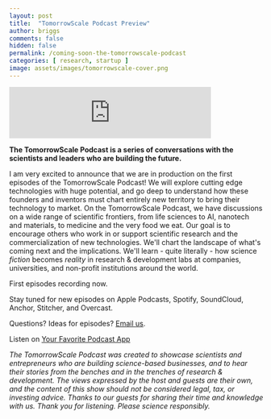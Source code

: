 ```yaml
---
layout: post
title:  "TomorrowScale Podcast Preview"
author: briggs
comments: false
hidden: false
permalink: /coming-soon-the-tomorrowscale-podcast
categories: [ research, startup ]
image: assets/images/tomorrowscale-cover.png
---
```


<iframe src="https://anchor.fm/tomorrowscale/embed/episodes/TomorrowScale-Podcast-Preview-e4jmrj" height="102px" width="400px" frameborder="0" scrolling="no"></iframe>

**The TomorrowScale Podcast is a series of conversations with the scientists and leaders who are building the future.**

I am very excited to announce that we are in production on the first episodes of the TomorrowScale Podcast! We will explore cutting edge technologies with huge potential, and go deep to understand how these founders and inventors must chart entirely new territory to bring their technology to market. On the TomorrowScale Podcast, we have discussions on a wide range of scientific frontiers, from life sciences to AI, nanotech and materials, to medicine and the very food we eat. Our goal is to encourage others who work in or support scientific research and the commercialization of new technologies. We'll chart the landscape of what's coming next and the implications. We'll learn - quite literally - how science *fiction* becomes *reality* in research & development labs at companies, universities, and non-profit institutions around the world.

First episodes recording now.

Stay tuned for new episodes on Apple Podcasts, Spotify, SoundCloud, Anchor, Stitcher, and Overcast.

Questions? Ideas for episodes? [Email us](mailto:justin@tomorrowscale.com).

Listen on [Your Favorite Podcast App](https://anchor.fm/tomorrowscale/)

*The TomorrowScale Podcast was created to showcase scientists and entrepreneurs who are building science-based businesses, and to hear their stories from the benches and in the trenches of research & development. The views expressed by the host and guests are their own, and the content of this show should not be considered legal, tax, or investing advice. Thanks to our guests for sharing their time and knowledge with us. Thank you for listening. Please science responsibly.*
